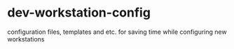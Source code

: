 # dev-workstation-config
configuration files, templates and etc. for saving time while configuring new workstations
